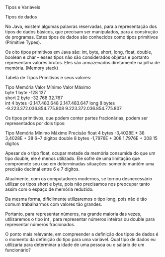 Tipos e Variáveis

Tipos de dados

No Java, existem algumas palavras reservadas, para a representação dos tipos de dados básicos, que precisam ser manipulados, para a construção de programas. Estes tipos de dados são conhecidos como tipos primitivos (Primitive Types).

Os oito tipos primitivos em Java são:
 int, byte, short, long, float, double, boolean e char – esses tipos não são considerados objetos e portanto representam valores brutos. Eles são armazenados diretamente na pilha de memória. (Memory stack)

Tabela de Tipos Primitivos e seus valores:

Tipo    Memória     Valor Mínimo                    Valor Máximo <br>
byte    1 byte      -128                            127 <br>
short   2 byte      -32.768                         32.767 <br>
int     4 bytes     -2.147.483.648                  2.147.483.647
long    8 bytes     -9.223.372.036.854.775.808      9.223.372.036.854.775.807

Os tipos primitivos, que podem conter partes fracionárias, podem ser representados por dois tipos:

Tipo    Memória     Mínimo              Máximo          Precisão
float   4 bytes     -3,4028E + 38       3,4028E + 38    6~7 dígitos
double  8 bytes     -1,7976E + 308      1,7976E + 308   15 dígitos

Apesar de o tipo float, ocupar metade da memória consumida do que um tipo double, ele é menos utilizado. Ele sofre de uma limitação que compromete seu uso em determinadas situações: somente mantém uma precisão decimal entre 6 e 7 dígitos.

Atualmente, com os computadores modernos, se tornou desnecessário utilizar os tipos short e byte, pois não precisamos nos preocupar tanto assim com o espaço de memória reduzido. 

Da mesma forma, dificilmente utilizaremos o tipo long, pois não é tão comum trabalharmos com valores tão grandes. 

Portanto, para representar números, na grande maioria das vezes, utilizaremos o tipo int , para representar números inteiros ou double  para representar números fracionados. 

O ponto mais relevante, em compreender a definição dos tipos de dados é o momento da definição do tipo para uma variável. Qual tipo de dados eu utilizaria para determinar a idade de uma pessoa ou o salário de um funcionário?
